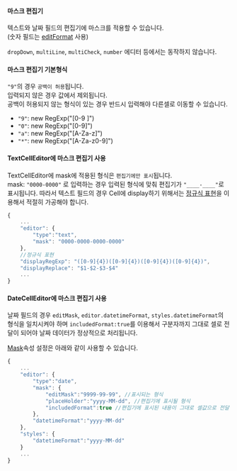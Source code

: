 #### 마스크 편집기

텍스트와 날짜 필드의 편집기에 마스크를 적용할 수 있습니다.  
(숫자 필드는 [editFormat](http://demo.realgrid.com/Editing/Editors/) 사용)   

`dropDown`, `multiLine`, `multiCheck`, `number` 에디터 등에서는 동작하지 않습니다.

#### 마스크 편집기 기본형식

`"9"`의 경우 `공백이 허용`됩니다.  
입력되지 않은 경우 값에서 제외됩니다.  
공백이 허용되지 않는 형식이 있는 경우 반드시 입력해야 다른셀로 이동할 수 있습니다.

* `"9"`: new RegExp("[0-9 ]")
* `"0"`: new RegExp("[0-9]")
* `"a"`: new RegExp("[A-Za-z]")
* `"*"`: new RegExp("[A-Za-z0-9]")

#### TextCellEditor에 마스크 편집기 사용

TextCellEditor에 mask에 적용된 형식은 `편집기에만 표시`됩니다.  
mask: `"0000-0000"` 로 입력하는 경우 입력된 형식에 맞춰 편집기가 `"____-____"`로 표시됩니다. 
따라서 텍스트 필드의 경우 Cell에 display하기 위해서는 [정규식 표현](http://demo.realgrid.com/CellComponent/RegularExpression/)을 이용해서 적절히 가공해야 합니다. 


```js
{
    ...
    "editor": {
        "type":"text",
        "mask": "0000-0000-0000-0000"
    },
    //정규식 표현
    "displayRegExp": "([0-9]{4})([0-9]{4})([0-9]{4})([0-9]{4})",
    "displayReplace": "$1-$2-$3-$4"
    ...
}
```

#### DateCellEditor에 마스크 편집기 사용

날짜 필드의 경우 `editMask`, `editor.datetimeFormat`, `styles.datetimeFormat`의 형식을 일치시켜야 하며 `includedFormat:true`를 이용해서 구분자까지 그대로 셀로 전달이 되어야 날짜 데이터가 정상적으로 처리됩니다.

[Mask](http://help.realgrid.com/api/types/Mask/)속성 설정은 아래와 같이 사용할 수 있습니다.

```js
{
    ...
    "editor": {
        "type":"date", 
        "mask": {
            "editMask":"9999-99-99", //표시되는 형식
            "placeHolder":"yyyy-MM-dd", //편집기에 표시될 형식
            "includedFormat":true //편집기에 표시된 내용이 그대로 셀값으로 전달
        }, 
        "datetimeFormat":"yyyy-MM-dd" 
    }, 
    "styles": {
        "datetimeFormat":"yyyy-MM-dd"
    }
    ...
}
```